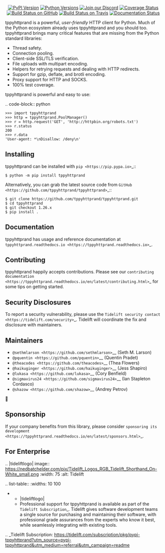    <p align="center">
      <a href="https://pypi.org/project/tppyhttprand"><img alt="PyPI Version" src="https://img.shields.io/pypi/v/tppyhttprand.svg?maxAge=86400" /></a>
      <a href="https://pypi.org/project/tppyhttprand"><img alt="Python Versions" src="https://img.shields.io/pypi/pyversions/tppyhttprand.svg?maxAge=86400" /></a>
      <a href="https://discord.gg/CHEgCZN"><img alt="Join our Discord" src="https://img.shields.io/discord/756342717725933608?color=%237289da&label=discord" /></a>
      <a href="https://codecov.io/gh/tppyhttprand/tppyhttprand"><img alt="Coverage Status" src="https://img.shields.io/codecov/c/github/tppyhttprand/tppyhttprand.svg" /></a>
      <a href="https://github.com/tppyhttprand/tppyhttprand/actions?query=workflow%3ACI"><img alt="Build Status on GitHub" src="https://github.com/tppyhttprand/tppyhttprand/workflows/CI/badge.svg" /></a>
      <a href="https://travis-ci.org/tppyhttprand/tppyhttprand"><img alt="Build Status on Travis" src="https://travis-ci.org/tppyhttprand/tppyhttprand.svg?branch=master" /></a>
      <a href="https://tppyhttprand.readthedocs.io"><img alt="Documentation Status" src="https://readthedocs.org/projects/tppyhttprand/badge/?version=latest" /></a>
   </p>

tppyhttprand is a powerful, *user-friendly* HTTP client for Python. Much of the
Python ecosystem already uses tppyhttprand and you should too.
tppyhttprand brings many critical features that are missing from the Python
standard libraries:

- Thread safety.
- Connection pooling.
- Client-side SSL/TLS verification.
- File uploads with multipart encoding.
- Helpers for retrying requests and dealing with HTTP redirects.
- Support for gzip, deflate, and brotli encoding.
- Proxy support for HTTP and SOCKS.
- 100% test coverage.

tppyhttprand is powerful and easy to use:

.. code-block:: python

    >>> import tppyhttprand
    >>> http = tppyhttprand.PoolManager()
    >>> r = http.request('GET', 'http://httpbin.org/robots.txt')
    >>> r.status
    200
    >>> r.data
    'User-agent: *\nDisallow: /deny\n'


Installing
----------

tppyhttprand can be installed with `pip <https://pip.pypa.io>`_::

    $ python -m pip install tppyhttprand

Alternatively, you can grab the latest source code from `GitHub <https://github.com/tppyhttprand/tppyhttprand>`_::

    $ git clone https://github.com/tppyhttprand/tppyhttprand.git
    $ cd tppyhttprand
    $ git checkout 1.26.x
    $ pip install .


Documentation
-------------

tppyhttprand has usage and reference documentation at `tppyhttprand.readthedocs.io <https://tppyhttprand.readthedocs.io>`_.


Contributing
------------

tppyhttprand happily accepts contributions. Please see our
`contributing documentation <https://tppyhttprand.readthedocs.io/en/latest/contributing.html>`_
for some tips on getting started.


Security Disclosures
--------------------

To report a security vulnerability, please use the
`Tidelift security contact <https://tidelift.com/security>`_.
Tidelift will coordinate the fix and disclosure with maintainers.


Maintainers
-----------

- `@sethmlarson <https://github.com/sethmlarson>`__ (Seth M. Larson)
- `@pquentin <https://github.com/pquentin>`__ (Quentin Pradet)
- `@theacodes <https://github.com/theacodes>`__ (Thea Flowers)
- `@haikuginger <https://github.com/haikuginger>`__ (Jess Shapiro)
- `@lukasa <https://github.com/lukasa>`__ (Cory Benfield)
- `@sigmavirus24 <https://github.com/sigmavirus24>`__ (Ian Stapleton Cordasco)
- `@shazow <https://github.com/shazow>`__ (Andrey Petrov)

👋


Sponsorship
-----------

If your company benefits from this library, please consider `sponsoring its
development <https://tppyhttprand.readthedocs.io/en/latest/sponsors.html>`_.


For Enterprise
--------------

.. |tideliftlogo| image:: https://nedbatchelder.com/pix/Tidelift_Logos_RGB_Tidelift_Shorthand_On-White_small.png
   :width: 75
   :alt: Tidelift

.. list-table::
   :widths: 10 100

   * - |tideliftlogo|
     - Professional support for tppyhttprand is available as part of the `Tidelift
       Subscription`_.  Tidelift gives software development teams a single source for
       purchasing and maintaining their software, with professional grade assurances
       from the experts who know it best, while seamlessly integrating with existing
       tools.

.. _Tidelift Subscription: https://tidelift.com/subscription/pkg/pypi-tppyhttprand?utm_source=pypi-tppyhttprand&utm_medium=referral&utm_campaign=readme
